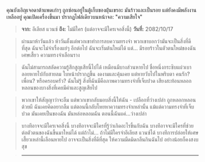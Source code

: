 คุณบังเอิญเจอดาต้าแพดเก่าๆ ถูกซ่อนอยู่ในตู้เก็บของฝุ่นเขรอะ มันร้าวและเป็นรอย แต่ยังคงมีพลังงานเหลืออยู่ คุณเปิดเครื่องขึ้นมา ปรากฏไฟล์เดียวบนหน้าจอ: "ความเสียใจ"

> **จาก:** อีเลียส แวนซ์
> **ถึง:** ไม่มีใคร (แต่อาจจะมีใครเจอสิ่งนี้)
> **วันที่:** 2082/10/17

> ผ่านมาห้าวันแล้ว ห้าวันตั้งแต่พวกเขาทำการลบความทรงจำ พวกเขาบอกว่ามันจะเป็นสิ่งที่ดีที่สุด ฉันจะไม่จำเรื่องแย่ๆ อีกต่อไป ฉันจะเริ่มต้นใหม่ได้ แต่... มีรอยร้าวในตัวตนใหม่ของฉัน เศษเสี้ยว ความทรงจำเลือนราง

> ฉันไม่สามารถสลัดความรู้สึกสูญเสียนี้ไปได้ เหมือนมีบางส่วนหายไป ชื่อหนึ่งกระซิบแผ่วเบา ลอยหายไปกับสายลม ใบหน้าปรากฏขึ้น งดงามและคุ้นเคย แต่หายวับไปในพริบตา คนรัก? เพื่อน? หรือครอบครัว? ฉันไม่รู้ สิ่งที่ฉันมีคือภาพความทรงจำที่เจ็บปวด เสียงสะท้อนหลอกหลอนของบางสิ่งที่เคยมีค่าและสูญเสียไป

> พวกเขาให้สัญญาว่าจะลืม แต่พวกเขากลับมอบสิ่งนี้ให้ฉัน - เปลือกที่ว่างเปล่า ถูกหลอกหลอนด้วยผี ฉันเคยคิดอยากลืม แต่ตอนนี้กลับโหยหาความทรงจำเหล่านั้น แม้แต่ความทรงจำที่เจ็บปวด มันเคยเป็นของฉัน มันหล่อหลอมฉัน ตอนนี้ฉันแค่...ว่างเปล่า

> บางทีอาจจะมีใครเจอสิ่งนี้ บางทีอาจจะมีใครที่รู้ว่าเกิดอะไรขึ้นกับฉัน บางทีอาจจะมีใครที่ช่วยต่อตัวตนของฉันขึ้นมาใหม่ได้ แต่ถ้าไม่... ถ้าไม่มีใครจำอีเลียส แวนซ์ได้ บางทีการปล่อยให้เศษเสี้ยวเหล่านี้เลือนหายไป อาจจะเป็นสิ่งที่ดีที่สุด ให้ความมืดมิดกลืนกินฉันไป อย่างน้อยก็คงสงบสุข

> ---
